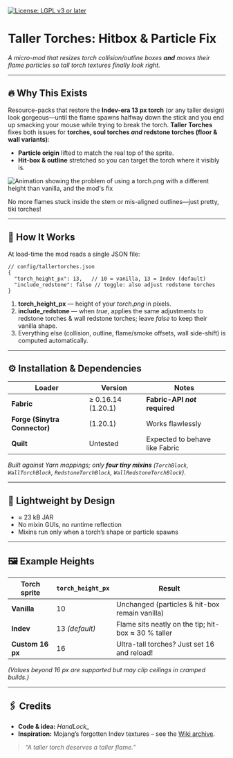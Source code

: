 [![License: LGPL v3 or later](https://img.shields.io/badge/License-LGPL%20v3%2B-blue.svg)](https://github.com/Hand-Lock/studded-armor/blob/master/LICENSE)

# Taller Torches: Hitbox & Particle Fix

*A micro-mod that resizes torch collision/outline boxes **and** moves their flame particles so tall torch textures finally look right.*

---

## 🔥 Why This Exists

Resource-packs that restore the **Indev-era 13 px torch** (or any taller design) look gorgeous—until the flame spawns halfway down the stick and you end up smacking your mouse while trying to break the torch. **Taller Torches** fixes both issues for **torches, soul torches *and* redstone torches (floor & wall variants)**:

* **Particle origin** lifted to match the real top of the sprite.
* **Hit-box & outline** stretched so you can target the torch where it visibly is.

![Animation showing the problem of using a torch.png with a different height than vanilla, and the mod's fix](https://cdn.modrinth.com/data/cached_images/caaa1fa8dd6c4946171a9405f70ebc8109dbc7e0.gif)

No more flames stuck inside the stem or mis-aligned outlines—just pretty, tiki torches!

---

## 📏 How It Works

At load-time the mod reads a single JSON file:

```jsonc
// config/tallertorches.json
{
  "torch_height_px": 13,   // 10 = vanilla, 13 = Indev (default)
  "include_redstone": false // toggle: also adjust redstone torches
}
```

1. **torch\_height\_px** — height of your *torch.png* in pixels.
2. **include\_redstone** — when *true*, applies the same adjustments to redstone torches & wall redstone torches; leave *false* to keep their vanilla shape.
3. Everything else (collision, outline, flame/smoke offsets, wall side-shift) is computed automatically.

---

## ⚙️ Installation & Dependencies

| Loader                        | Version            | Notes                          |
| ----------------------------- | ------------------ | ------------------------------ |
| **Fabric**                    | ≥ 0.16.14 (1.20.1) | **Fabric-API *not* required**  |
| **Forge (Sinytra Connector)** | (1.20.1)             | Works flawlessly               |
| **Quilt**                     | Untested           | Expected to behave like Fabric |

*Built against Yarn mappings; only **four tiny mixins** (`TorchBlock`, `WallTorchBlock`, `RedstoneTorchBlock`, `WallRedstoneTorchBlock`).*

---

## 🧰 Lightweight by Design

* ≈ 23 kB JAR
* No mixin GUIs, no runtime reflection
* Mixins run only when a torch’s shape or particle spawns

---

## 🖼️ Example Heights

| Torch sprite     | `torch_height_px` | Result                                              |
| ---------------- | ----------------- | --------------------------------------------------- |
| **Vanilla**      | 10                | Unchanged (particles & hit-box remain vanilla)      |
| **Indev**        | 13 *(default)*    | Flame sits neatly on the tip; hit-box ≈ 30 % taller |
| **Custom 16 px** | 16                | Ultra-tall torches? Just set 16 and reload!         |

*(Values beyond 16 px are supported but may clip ceilings in cramped builds.)*

---

## 🖇️ Credits

* **Code & idea:** *HandLock\_*
* **Inspiration:** Mojang’s forgotten Indev textures – see the [Wiki archive](https://minecraft.wiki/w/Java_Edition_history_of_textures/Blocks#/media/File:Torch_%28texture%29_JE1.png).

> *“A taller torch deserves a taller flame.”*
